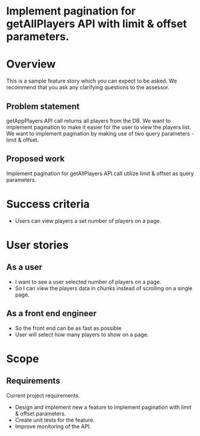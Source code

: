 # Implement pagination for getAllPlayers API with limit & offset parameters.

# Overview

This is a sample feature story which you can expect to be asked. We recommend that you ask any clarifying questions to the assessor.

## Problem statement

getAppPlayers API call returns all players from the DB. We want to implement pagination to make it easier for the user to view the players list. We want to implement pagination by making use of two query parameters - limit & offset.

## Proposed work

Implement pagination for getAllPlayers API call utilize limit & offset as query parameters.

# Success criteria

- Users can view players a set number of players on a page.

# User stories

## As a user

- I want to see a user selected number of players on a page.
- So I can view the players data in chunks instead of scrolling on a single page.

## As a front end engineer

- So the front end can be as fast as possible
- User will select how many players to show on a page.

# Scope

## Requirements

Current project requirements.

- Design and implement new a feature to implement pagination with limit & offset parameters.
- Create unit tests for the feature.
- Improve monitoring of the API.
